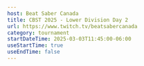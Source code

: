 ```yaml
---
host: Beat Saber Canada
title: CBST 2025 - Lower Division Day 2
url: https://www.twitch.tv/beatsabercanada
category: tournament
startDateTime: 2025-03-03T11:45:00-06:00
useStartTime: true
useEndTime: false
---
```

